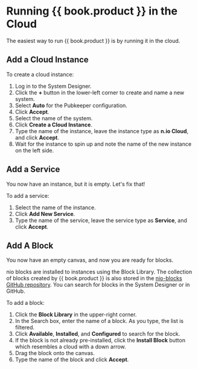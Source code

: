 # Running {{ book.product }} in the Cloud

The easiest way to run {{ book.product }} is by running it in the cloud.

## Add a Cloud Instance

To create a cloud instance:

1. Log in to the System Designer.
2. Click the **+** button in the lower-left corner to create and name a new system.
3. Select **Auto** for the Pubkeeper configuration.
3. Click **Accept**.
4. Select the name of the system.
5. Click **Create a Cloud Instance**.
6. Type the name of the instance, leave the instance type as **n.io Cloud**, and click **Accept**.
7. Wait for the instance to spin up and note the name of the new instance on the left side.

## Add a Service

You now have an instance, but it is empty. Let's fix that!

To add a service:

1. Select the name of the instance.
2. Click **Add New Service**.
3. Type the name of the service, leave the service type as **Service**, and click **Accept**.

## Add A Block

You now have an empty canvas, and now you are ready for blocks.

nio blocks are installed to instances using the Block Library. The collection of blocks created by {{ book.product }} is also stored in the [nio-blocks GitHub repository](https://github.com/nio-blocks). You can search for blocks in the System Designer or in GitHub. 

To add a block:

1. Click the **Block Library** in the upper-right corner.
2. In the Search box, enter the name of a block. As you type, the list is filtered.
3. Click **Available**, **Installed**, and **Configured** to search for the block.
3. If the block is not already pre-installed, click the **Install Block** button which resembles a cloud with a down arrow.
3. Drag the block onto the canvas.
5. Type the name of the block and click **Accept**. 
